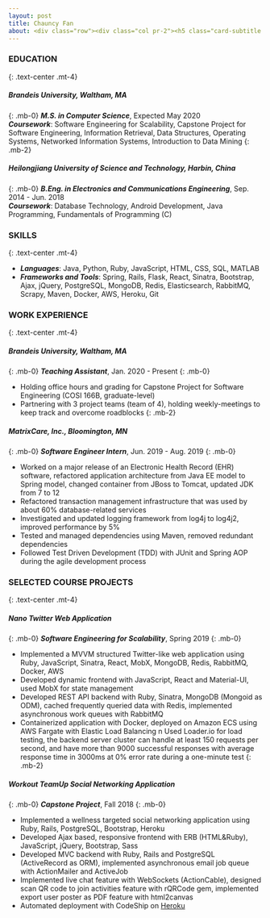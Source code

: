 ```yaml
---
layout: post
title: Chauncy Fan
about: <div class="row"><div class="col pr-2"><h5 class="card-subtitle text-right"><a href="mailto:fanc@brandeis.edu" style="color:#6c757d">fanc@brandeis.edu</a></h5></div><div class="col pl-2"><h5 class="card-subtitle"><a href="tel:339-215-9614" style="color:#6c757d">339-215-9614</a></h5></div></div><div class="row"><div class="col pr-2"><h5 class="card-subtitle text-right"><a href="https://www.linkedin.com/in/chenfengf/" style="color:#6c757d">linkedin.com/in/chenfengf</a></h5></div><div class="col pl-2"><h5 href="tel:339-215-9614" class="card-subtitle"><a href="https://github.com/chauncyf" style="color:#6c757d">github.com/chauncyf</a></h5></div></div>
---
```


### **EDUCATION**
{: .text-center .mt-4}

##### **Brandeis University**, Waltham, MA  
{: .mb-0}
_**M.S. in Computer Science**_, Expected May 2020  
_**Coursework**_: Software Engineering for Scalability, Capstone Project for Software Engineering, Information Retrieval,
            Data Structures, Operating Systems, Networked Information Systems, Introduction to Data Mining
{: .mb-2}

##### **Heilongjiang University of Science and Technology**, Harbin, China
{: .mb-0}
_**B.Eng. in Electronics and Communications Engineering**_, Sep. 2014 - Jun. 2018  
_**Coursework**_: Database Technology, Android Development, Java Programming, Fundamentals of Programming (C)


### **SKILLS**
{: .text-center .mt-4}

- _**Languages**_: Java, Python, Ruby, JavaScript, HTML, CSS, SQL, MATLAB
- _**Frameworks and Tools**_: Spring, Rails, Flask, React, Sinatra, Bootstrap, Ajax, jQuery, PostgreSQL, MongoDB, Redis,
Elasticsearch, RabbitMQ, Scrapy, Maven, Docker, AWS, Heroku, Git


### **WORK EXPERIENCE**
{: .text-center .mt-4}

##### **Brandeis University**, Waltham, MA
{: .mb-0}
_**Teaching Assistant**_, Jan. 2020 - Present
{: .mb-0}

- Holding office hours and grading for Capstone Project for Software Engineering (COSI 166B, graduate-level)
- Partnering with 3 project teams (team of 4), holding weekly-meetings to keep track and overcome roadblocks
{: .mb-2}

##### **MatrixCare, Inc.**, Bloomington, MN  
{: .mb-0}
_**Software Engineer Intern**_, Jun. 2019 - Aug. 2019
{: .mb-0}

- Worked on a major release of an Electronic Health Record (EHR) software, refactored application architecture from
Java EE model to Spring model, changed container from JBoss to Tomcat, updated JDK from 7 to 12
- Refactored transaction management infrastructure that was used by about 60% database-related services
- Investigated and updated logging framework from log4j to log4j2, improved performance by 5%
- Tested and managed dependencies using Maven, removed redundant dependencies
- Followed Test Driven Development (TDD) with JUnit and Spring AOP during the agile development process


### **SELECTED COURSE PROJECTS**
{: .text-center .mt-4}

##### **Nano Twitter Web Application**
{: .mb-0}
_**Software Engineering for Scalability**_, Spring 2019
{: .mb-0}
- Implemented a MVVM structured Twitter-like web application using Ruby, JavaScript, Sinatra, React, MobX,
MongoDB, Redis, RabbitMQ, Docker, AWS
- Developed dynamic frontend with JavaScript, React and Material-UI, used MobX for state management
- Developed REST API backend with Ruby, Sinatra, MongoDB (Mongoid as ODM), cached frequently queried data
with Redis, implemented asynchronous work queues with RabbitMQ
- Containerized application with Docker, deployed on Amazon ECS using AWS Fargate with Elastic Load Balancing n Used Loader.io for load testing, the backend server cluster can handle at least 150 requests per second, and have
more than 9000 successful responses with average response time in 3000ms at 0% error rate during a one-minute test
{: .mb-2}

##### **Workout TeamUp Social Networking Application**
{: .mb-0}
_**Capstone Project**_, Fall 2018
{: .mb-0}
- Implemented a wellness targeted social networking application using Ruby, Rails, PostgreSQL, Bootstrap, Heroku
- Developed Ajax based, responsive frontend with ERB (HTML&Ruby), JavaScript, jQuery, Bootstrap, Sass
- Developed MVC backend with Ruby, Rails and PostgreSQL (ActiveRecord as ORM), implemented asynchronous
email job queue with ActionMailer and ActiveJob
- Implemented live chat feature with WebSockets (ActionCable), designed scan QR code to join activities feature with
rQRCode gem, implemented export user poster as PDF feature with html2canvas
- Automated deployment with CodeShip on [Heroku](https://workout-teamup.herokuapp.com)
